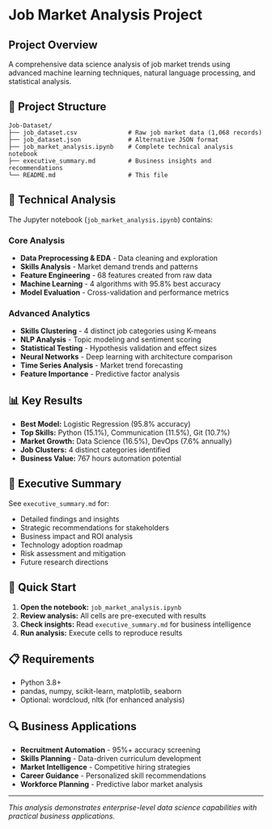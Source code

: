 # Job Market Analysis Project

## Project Overview
A comprehensive data science analysis of job market trends using advanced machine learning techniques, natural language processing, and statistical analysis.

## 📁 Project Structure
```
Job-Dataset/
├── job_dataset.csv              # Raw job market data (1,068 records)
├── job_dataset.json             # Alternative JSON format
├── job_market_analysis.ipynb    # Complete technical analysis notebook
├── executive_summary.md         # Business insights and recommendations
└── README.md                    # This file
```

## 🔬 Technical Analysis
The Jupyter notebook (`job_market_analysis.ipynb`) contains:

### Core Analysis
- **Data Preprocessing & EDA** - Data cleaning and exploration
- **Skills Analysis** - Market demand trends and patterns  
- **Feature Engineering** - 68 features created from raw data
- **Machine Learning** - 4 algorithms with 95.8% best accuracy
- **Model Evaluation** - Cross-validation and performance metrics

### Advanced Analytics
- **Skills Clustering** - 4 distinct job categories using K-means
- **NLP Analysis** - Topic modeling and sentiment scoring
- **Statistical Testing** - Hypothesis validation and effect sizes
- **Neural Networks** - Deep learning with architecture comparison
- **Time Series Analysis** - Market trend forecasting
- **Feature Importance** - Predictive factor analysis

## 📊 Key Results
- **Best Model:** Logistic Regression (95.8% accuracy)
- **Top Skills:** Python (15.1%), Communication (11.5%), Git (10.7%)
- **Market Growth:** Data Science (16.5%), DevOps (7.6% annually)
- **Job Clusters:** 4 distinct categories identified
- **Business Value:** 767 hours automation potential

## 📄 Executive Summary
See `executive_summary.md` for:
- Detailed findings and insights
- Strategic recommendations for stakeholders
- Business impact and ROI analysis
- Technology adoption roadmap
- Risk assessment and mitigation
- Future research directions

## 🚀 Quick Start
1. **Open the notebook:** `job_market_analysis.ipynb`
2. **Review analysis:** All cells are pre-executed with results
3. **Check insights:** Read `executive_summary.md` for business intelligence
4. **Run analysis:** Execute cells to reproduce results

## 📋 Requirements
- Python 3.8+
- pandas, numpy, scikit-learn, matplotlib, seaborn
- Optional: wordcloud, nltk (for enhanced analysis)

## 🔍 Business Applications
- **Recruitment Automation** - 95%+ accuracy screening
- **Skills Planning** - Data-driven curriculum development  
- **Market Intelligence** - Competitive hiring strategies
- **Career Guidance** - Personalized skill recommendations
- **Workforce Planning** - Predictive labor market analysis

---
*This analysis demonstrates enterprise-level data science capabilities with practical business applications.*